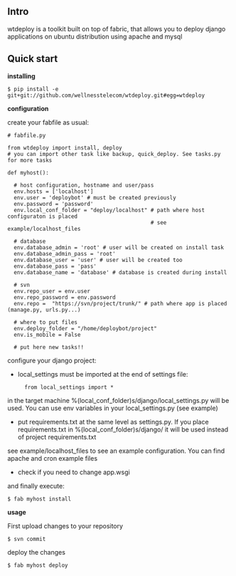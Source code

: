 

Intro
-----
wtdeploy is a toolkit built on top of fabric, that allows you to deploy django applications on ubuntu distribution using apache and mysql

Quick start
-----------

**installing**

    $ pip install -e git+git://github.com/wellnesstelecom/wtdeploy.git#egg=wtdeploy


**configuration**

create your fabfile as usual:

    # fabfile.py
 
    from wtdeploy import install, deploy
    # you can import other task like backup, quick_deploy. See tasks.py for more tasks

    def myhost():

      # host configuration, hostname and user/pass
      env.hosts = ['localhost']
      env.user = 'deploybot' # must be created previously
      env.password = 'password' 
      env.local_conf_folder = "deploy/localhost" # path where host configuraton is placed
                                                 # see example/localhost_files

      # database
      env.database_admin = 'root' # user will be created on install task
      env.database_admin_pass = 'root' 
      env.database_user = 'user' # user will be created too
      env.database_pass = 'pass'
      env.database_name = 'database' # database is created during install

      # svn 
      env.repo_user = env.user
      env.repo_password = env.password
      env.repo =  "https://svn/project/trunk/" # path where app is placed (manage.py, urls.py...)

      # where to put files
      env.deploy_folder = "/home/deploybot/project"
      env.is_mobile = False

      # put here new tasks!!

configure your django project:
    
- local_settings must be imported at the end of settings file:
        
        from local_settings import *

in the target machine %(local_conf_folder)s/django/local_settings.py will be used. You can use env variables in your local_settings.py (see example)

- put requirements.txt at the same level as settings.py. If you place requirements.txt in %(local_conf_folder)s/django/ it will be used instead of project requirements.txt

see example/localhost_files to see an example configuration. You can find apache and cron example files

- check if you need to change app.wsgi 
    

and finally execute:

    $ fab myhost install

**usage**

First upload changes to your repository

    $ svn commit

deploy the changes

    $ fab myhost deploy



